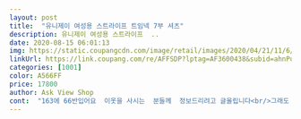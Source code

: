 ```yaml
---
layout: post 
title:  "유니제이 여성용 스트라이프 트임넥 7부 셔츠" 
description: 유니제이 여성용 스트라이프  ..
date: 2020-08-15 06:01:13 
img: https://static.coupangcdn.com/image/retail/images/2020/04/21/11/6/7e567284-3b38-4e11-a840-1210c0ff5a27.jpg 
linkUrl: https://link.coupang.com/re/AFFSDP?lptag=AF3600438&subid=ahnPublicAsk&pageKey=1516177002&itemId=2602077349&vendorItemId=70593233729&traceid=V0-113-2e7aada89056856c 
categories: [1001] 
color: A566FF 
price: 17800 
author: Ask View Shop 
cont:  "163에 66반입어요  이옷을 사시는  분들께  정보드리려고 글올립니다<br/>그래도 그냥 방직공장컨셉잡고 입고<br/>그리보여요<br/>근데사진과는 좀 이미지가 달라요 옷자체가<br/>나가봐야죠 ㅎㅎ두건하나쓰면 딱이겠어요<br/>나이드니  하비에 어께살이  찌기시작해서  떡대도 걱정되는상황이구요<br/>늦봄 초여름용입니다.<br/> 까슬까슬 한데 통풍이 안 돼요.<br/> 땀이 너무 나고 흡수도 안 돼요.<br/> 요즘 같은 날씨에는 입지 마세요.<br/> 그래도 옷은 예뻐요<br/>단지  하나아쉬운게  어깨봉제선  가오리핏이라  각오는했는데  봉제선이.<br/>아래있고 튀어나온  실루엣이  있어 떡대부각됩니다  왜이리.<br/> 튀어나오는지 제체형 문제인지  모르겠지만<br/>막상와보니 화이트가 진짜이뻐요<br/>무슨 방직공장 일하는 유니폼입은것마냥<br/>사진으론 핑크가 더예뻐보였는데.<br/><br/>사진은 약간베이지빛핑크인듯한데<br/>암튼  그래요  하지만 그럼에도  현재  몸이 급히 불은  제상태에  입기엔 옷은 .<br/>괜찮습니다 비싸보이거나 그런건 .<br/>아니에요 그냥  일할때.<br/>입기  나쁘지않은정도에요<br/>옷이 구김이 너무 심해요.<br/> 설레는 맘으로 박스 열고 꺼내었는데 소매.<br/> 앞, 뒤, 옆구리쪽에구김이 너무 많아서 스팀 다리미로 다렸어요.<br/> 열심히 다렸는데에도 다 못 폈어요.<br/> 옷 하나 다리는데 물통에 넣은 물 한통을 다 썼네요.<br/> 수동식 스팀 다리미라 팔이 너무 아파 구김을 다 못 폈어요.<br/> 그래도 잘 펴지는 편 입니다.<br/>  프리사이즈라고 해서 샀는데 목 부분에 2XL라고 쓰여 있네요.<br/> 제가 마른 편이라 평소 55사이즈 입는데 입었더니 그리 크지는 않습니다.<br/> 옷은 까슬까슬하니 시원하게 생겼어요.<br/>옷을 포장전에 구김 없이 잘 개서 배송 했으면 좋겠어요.<br/> 구김만 없으면 좋아요.<br/><br/>와보니 그냥 핑크구여... <br/>입어보니<br/>핏도예쁘구요<br/>핑크 화이트 1개씩 삿어요<br/>핑크는 .<br/>.<br/>ㅋㅋ<br/>핑크는 토다운된색이고,나름 이뻐요 길이는 뱃살 엉덩이 적당히 가려지고  핏도 나쁘지않고천도 입기편해요<br/>화이트는 강추하고파요<br/>후기 올립니다.<br/> 옷이 너무 더워요.<br/>ㅠㅠ<br/>" 
---
```

